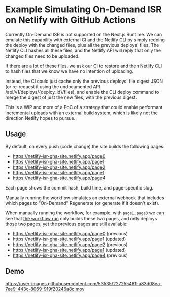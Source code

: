 # Example Simulating On-Demand ISR on Netlify with GitHub Actions

Currently On-Demand ISR is not supported on the Next.js Runtime. We can emulate this capability with external CI and the Netlify CLI by simply redoing the deploy with the changed files, plus all the previous deploys' files. The Netlify CLI hashes all these files, and the Netlify API will reply that only the changed files need to be uploaded.

If there are a lot of these files, we ask our CI to restore and then Netlify CLI to hash files that we know we have no intention of uploading.

Instead, the CI could just cache only the previous deploys' file digest JSON (or re-request it using the undocumented API /api/v1/deploys/{deploy_id}/files), and enable the CLI deploy command to merge the digest of just the new files, with the previous digest.

This is a WIP and more of a PoC of a strategy that could enable performant incremental uploads with an external build system, which is likely not the direction Netlify hopes to pursue.

## Usage

By default, on every push (code change) the site builds the following pages:
- https://netlify-isr-gha-site.netlify.app/page0
- https://netlify-isr-gha-site.netlify.app/page1
- https://netlify-isr-gha-site.netlify.app/page2
- https://netlify-isr-gha-site.netlify.app/page1
- https://netlify-isr-gha-site.netlify.app/page4

Each page shows the commit hash, build time, and page-specific slug.

Manually running the workflow simulates an external webhook that includes which pages to "On-Demand" Regenerate (or generate if it doesn't exist).

When manually running the workflow, for example, with `page1,page3` we can see that [the workflow run](https://github.com/rajington/netlify-isr-gha/actions/runs/4502043419/jobs/7923309282) only builds these two pages, and only deploys those two pages, yet the previous pages are still available:
- https://netlify-isr-gha-site.netlify.app/page0 (previous)
- https://netlify-isr-gha-site.netlify.app/page1 (updated)
- https://netlify-isr-gha-site.netlify.app/page2 (previous)
- https://netlify-isr-gha-site.netlify.app/page1 (updated)
- https://netlify-isr-gha-site.netlify.app/page4 (previous)

## Demo


https://user-images.githubusercontent.com/53535/227255461-a83d08ea-7ee9-443c-8069-919f20246a8c.mov




